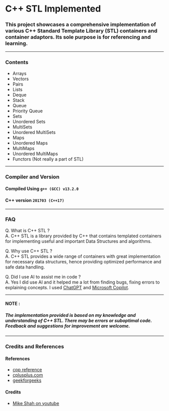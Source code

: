 # C++ STL Implemented

### This project showcases a comprehensive implementation of various C++ Standard Template Library (STL) containers and container adaptors. Its sole purpose is for referencing and learning.
---
### Contents
- Arrays
- Vectors
- Pairs
- Lists
- Deque
- Stack
- Queue
- Priority Queue
- Sets
- Unordered Sets
- MultiSets
- Unordered MultiSets
- Maps
- Unordered Maps
- MultiMaps
- Unordered MultiMaps
- Functors (Not really a part of STL)
---
### Compiler and Version
#### Compiled Using  ```g++ (GCC) v13.2.0```
#### C++ version ```201703 (C++17)```
---
### FAQ
Q.  What is C++ STL ?  
 A. C++ STL is a library provided by C++ that contains templated containers for implementing useful and important Data Structures and algorithms.

Q. Why use C++ STL ?  
A. C++ STL provides a wide range of containers with great implementation for necessary data structures, hence providing optimized performance and safe data handling.

Q. Did I use AI to assist me in code ?  
A. Yes I did use AI and it helped me a lot from finding bugs, fixing errors to explaining concepts. I used [ChatGPT](https://chatgpt.com/) and [Microsoft Copilot](https://copilot.microsoft.com/).

---
#### NOTE :
##### The implementation provided is based on my knowledge and understanding of C++ STL. There may be errors or suboptimal code. Feedback and suggestions for improvement are welcome.
---
### Credits and References

#### References
- [cpp reference](https://en.cppreference.com/w/)
- [cplusplus.com](https://cplusplus.com/)
- [geekforgeeks](https://www.geeksforgeeks.org/)
 
 #### Credits
- [Mike Shah on youtube](https://www.youtube.com/@MikeShah)
